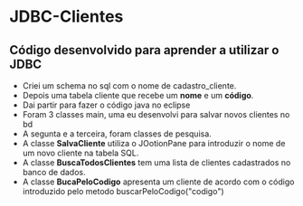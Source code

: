 # JDBC-Clientes

 <h2>Código desenvolvido para aprender a utilizar o JDBC</h2> 

<ul>
    <li>Criei um schema no sql com o nome de cadastro_cliente.</li>
    <li>Depois  uma tabela cliente que recebe um <strong>nome</strong> e um <strong>código</strong>.</li>
    <li>Dai partir para fazer o código java no eclipse</li>
    <li>Foram 3 classes main, uma eu desenvolvi para salvar novos clientes no bd</li>
    <li>A segunta e a terceira, foram classes de pesquisa.</li>
    <li>A classe  <strong> SalvaCliente</strong> utiliza o JOotionPane para introduzir o nome de um novo cliente na tabela SQL.</li>
    <li>A classe <strong>BuscaTodosClientes</strong> tem uma lista de clientes cadastrados no banco de dados.</li>
    <li>A classe <strong>BucaPeloCodigo</strong> apresenta um cliente de acordo com o código introduzido pelo metodo buscarPeloCodigo("codigo") </li>
    
</ul>
